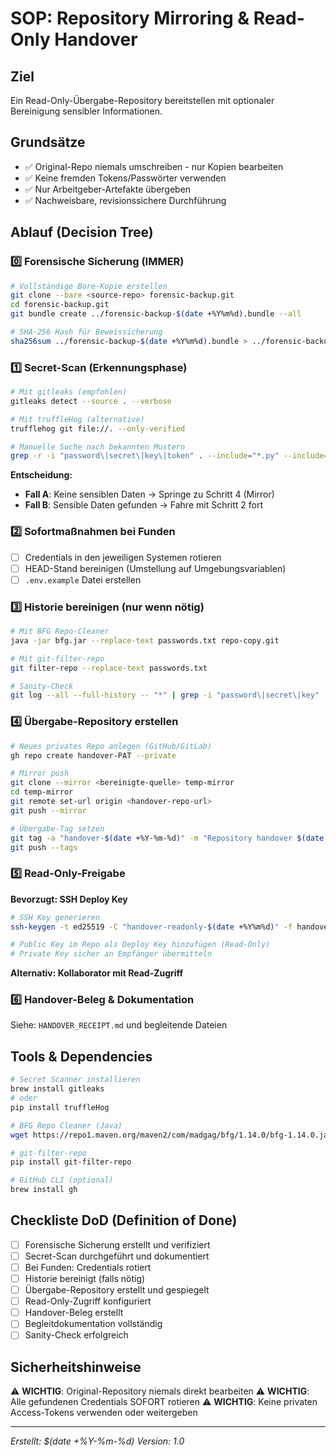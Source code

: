# SOP: Repository Mirroring & Read-Only Handover

## Ziel
Ein Read-Only-Übergabe-Repository bereitstellen mit optionaler Bereinigung sensibler Informationen.

## Grundsätze
- ✅ Original-Repo niemals umschreiben - nur Kopien bearbeiten
- ✅ Keine fremden Tokens/Passwörter verwenden
- ✅ Nur Arbeitgeber-Artefakte übergeben
- ✅ Nachweisbare, revisionssichere Durchführung

## Ablauf (Decision Tree)

### 0️⃣ Forensische Sicherung (IMMER)
```bash
# Vollständige Bare-Kopie erstellen
git clone --bare <source-repo> forensic-backup.git
cd forensic-backup.git
git bundle create ../forensic-backup-$(date +%Y%m%d).bundle --all

# SHA-256 Hash für Beweissicherung
sha256sum ../forensic-backup-$(date +%Y%m%d).bundle > ../forensic-backup-$(date +%Y%m%d).sha256
```

### 1️⃣ Secret-Scan (Erkennungsphase)
```bash
# Mit gitleaks (empfohlen)
gitleaks detect --source . --verbose

# Mit truffleHog (alternative)
trufflehog git file://. --only-verified

# Manuelle Suche nach bekannten Mustern
grep -r -i "password\|secret\|key\|token" . --include="*.py" --include="*.js" --include="*.env"
```

**Entscheidung:**
- **Fall A**: Keine sensiblen Daten → Springe zu Schritt 4 (Mirror)
- **Fall B**: Sensible Daten gefunden → Fahre mit Schritt 2 fort

### 2️⃣ Sofortmaßnahmen bei Funden
- [ ] Credentials in den jeweiligen Systemen rotieren
- [ ] HEAD-Stand bereinigen (Umstellung auf Umgebungsvariablen)
- [ ] `.env.example` Datei erstellen

### 3️⃣ Historie bereinigen (nur wenn nötig)
```bash
# Mit BFG Repo-Cleaner
java -jar bfg.jar --replace-text passwords.txt repo-copy.git

# Mit git-filter-repo
git filter-repo --replace-text passwords.txt

# Sanity-Check
git log --all --full-history -- "*" | grep -i "password\|secret\|key"
```

### 4️⃣ Übergabe-Repository erstellen
```bash
# Neues privates Repo anlegen (GitHub/GitLab)
gh repo create handover-PAT --private

# Mirror push
git clone --mirror <bereinigte-quelle> temp-mirror
cd temp-mirror
git remote set-url origin <handover-repo-url>
git push --mirror

# Übergabe-Tag setzen
git tag -a "handover-$(date +%Y-%m-%d)" -m "Repository handover $(date +%Y-%m-%d)"
git push --tags
```

### 5️⃣ Read-Only-Freigabe
**Bevorzugt: SSH Deploy Key**
```bash
# SSH Key generieren
ssh-keygen -t ed25519 -C "handover-readonly-$(date +%Y%m%d)" -f handover_readonly_key

# Public Key im Repo als Deploy Key hinzufügen (Read-Only)
# Private Key sicher an Empfänger übermitteln
```

**Alternativ: Kollaborator mit Read-Zugriff**

### 6️⃣ Handover-Beleg & Dokumentation
Siehe: `HANDOVER_RECEIPT.md` und begleitende Dateien

## Tools & Dependencies
```bash
# Secret Scanner installieren
brew install gitleaks
# oder
pip install truffleHog

# BFG Repo Cleaner (Java)
wget https://repo1.maven.org/maven2/com/madgag/bfg/1.14.0/bfg-1.14.0.jar

# git-filter-repo
pip install git-filter-repo

# GitHub CLI (optional)
brew install gh
```

## Checkliste DoD (Definition of Done)
- [ ] Forensische Sicherung erstellt und verifiziert
- [ ] Secret-Scan durchgeführt und dokumentiert
- [ ] Bei Funden: Credentials rotiert
- [ ] Historie bereinigt (falls nötig)
- [ ] Übergabe-Repository erstellt und gespiegelt
- [ ] Read-Only-Zugriff konfiguriert
- [ ] Handover-Beleg erstellt
- [ ] Begleitdokumentation vollständig
- [ ] Sanity-Check erfolgreich

## Sicherheitshinweise
⚠️ **WICHTIG**: Original-Repository niemals direkt bearbeiten
⚠️ **WICHTIG**: Alle gefundenen Credentials SOFORT rotieren
⚠️ **WICHTIG**: Keine privaten Access-Tokens verwenden oder weitergeben

---
*Erstellt: $(date +%Y-%m-%d)*
*Version: 1.0*
